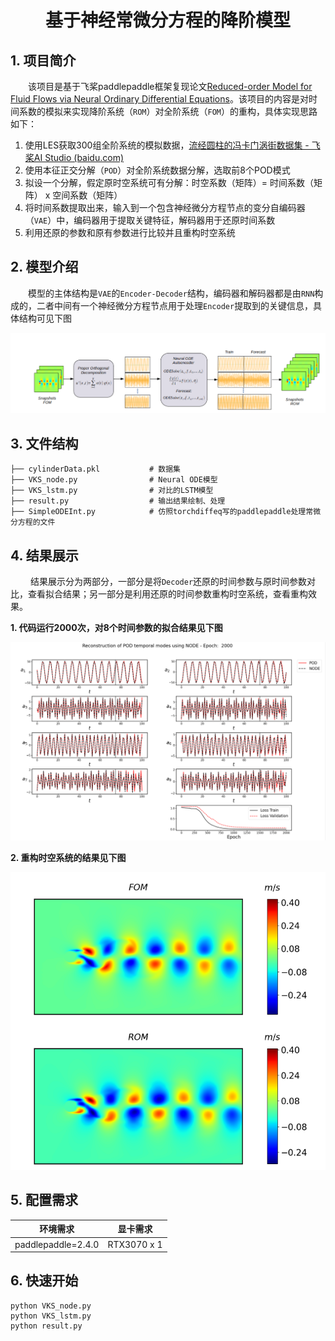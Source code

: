 # <center>基于神经常微分方程的降阶模型</center>

## 1. 项目简介

&emsp;&emsp;该项目是基于飞桨paddlepaddle框架复现论文[Reduced-order Model for Fluid Flows via Neural Ordinary Differential Equations](https://arxiv.org/abs/2102.02248)。该项目的内容是对时间系数的模拟来实现降阶系统（`ROM`）对全阶系统（`FOM`）的重构，具体实现思路如下：

1. 使用LES获取300组全阶系统的模拟数据，[流经圆柱的冯卡门涡街数据集 - 飞桨AI Studio (baidu.com)](https://aistudio.baidu.com/aistudio/datasetdetail/197821)
2. 使用本征正交分解（`POD`）对全阶系统数据分解，选取前8个POD模式
3. 拟设一个分解，假定原时空系统可有分解：时空系数（矩阵）= 时间系数（矩阵） x 空间系数（矩阵）
4. 将时间系数提取出来，输入到一个包含神经微分方程节点的变分自编码器（`VAE`）中，编码器用于提取关键特征，解码器用于还原时间系数
5. 利用还原的参数和原有参数进行比较并且重构时空系统

## 2. 模型介绍

&emsp;&emsp;模型的主体结构是`VAE`的`Encoder-Decoder`结构，编码器和解码器都是由`RNN`构成的，二者中间有一个神经微分方程节点用于处理`Encoder`提取到的关键信息，具体结构可见下图

![结构图](https://github.com/marshall-dteach/Reduced-order-Model-for-Flows-via-Neural-Ordinary-Differential-Equations/blob/main/Figure/Architecture.png)

## 3. 文件结构

~~~
├── cylinderData.pkl           # 数据集
├── VKS_node.py                # Neural ODE模型
├── VKS_lstm.py                # 对比的LSTM模型
├── result.py                  # 输出结果绘制、处理
├── SimpleODEInt.py            # 仿照torchdiffeq写的paddlepaddle处理常微分方程的文件
~~~

## 4. 结果展示

&emsp; &emsp;结果展示分为两部分，一部分是将`Decoder`还原的时间参数与原时间参数对比，查看拟合结果；另一部分是利用还原的时间参数重构时空系统，查看重构效果。

**1. 代码运行2000次，对8个时间参数的拟合结果见下图**

![拟合结果](Figure\Comparison.png)

**2. 重构时空系统的结果见下图**

![重构结果](Figure\Result.png)

## 5. 配置需求

|      环境需求      |  显卡需求   |
| :----------------: | :---------: |
| paddlepaddle=2.4.0 | RTX3070 x 1 |

## 6. 快速开始

~~~shell
python VKS_node.py
python VKS_lstm.py
python result.py
~~~

